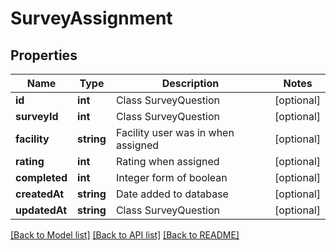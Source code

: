 # SurveyAssignment

## Properties
Name | Type | Description | Notes
------------ | ------------- | ------------- | -------------
**id** | **int** | Class SurveyQuestion | [optional] 
**surveyId** | **int** | Class SurveyQuestion | [optional] 
**facility** | **string** | Facility user was in when assigned | [optional] 
**rating** | **int** | Rating when assigned | [optional] 
**completed** | **int** | Integer form of boolean | [optional] 
**createdAt** | **string** | Date added to database | [optional] 
**updatedAt** | **string** | Class SurveyQuestion | [optional] 

[[Back to Model list]](../README.md#documentation-for-models) [[Back to API list]](../README.md#documentation-for-api-endpoints) [[Back to README]](../README.md)


